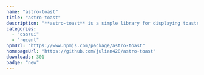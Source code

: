 ```yaml
---
name: "astro-toast"
title: "astro-toast"
description: "**astro-toast** is a simple library for displaying toasts on your website."
categories:
  - "css+ui"
  - "recent"
npmUrl: "https://www.npmjs.com/package/astro-toast"
homepageUrl: "https://github.com/julian428/astro-toast"
downloads: 301
badge: "new"
---
```

